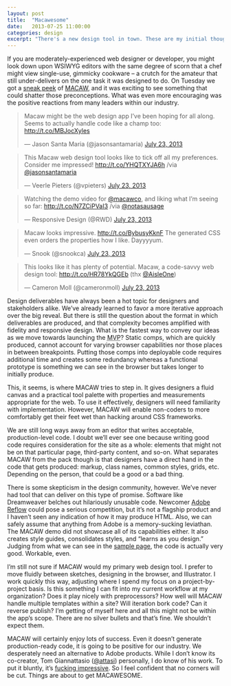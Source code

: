 ```yaml
---
layout: post
title:  "Macawesome"
date:   2013-07-25 11:00:00
categories: design
excerpt: "There's a new design tool in town. These are my initial thoughts."
---
```


<div class="body-copy wrap">
<p>If you are moderately-experienced web designer or developer, you might look down upon WSIWYG editors with the same degree of scorn that a chef might view single-use, gimmicky cookware – a crutch for the amateur that still under-delivers on the one task it was designed to do. On Tuesday we got a <a href="http://macaw.co/peek/">sneak peek</a> of <a href="http://macaw.co/">MACAW</a>, and it was exciting to see something that could shatter those preconceptions. What was even more encouraging was the positive reactions from many leaders within our industry. </p>

<blockquote class="twitter-tweet"><p>Macaw might be the web design app I’ve been hoping for all along. Seems to actually handle code like a champ too: <a href="http://t.co/MBJocXyles">http://t.co/MBJocXyles</a></p>&mdash; Jason Santa Maria (@jasonsantamaria) <a href="https://twitter.com/jasonsantamaria/statuses/359682167879647232">July 23, 2013</a></blockquote>

<blockquote class="twitter-tweet"><p>This Macaw web design tool looks like to tick off all my preferences. Consider me impressed! <a href="http://t.co/YHQTXYJA6h">http://t.co/YHQTXYJA6h</a>&#10;&#10;/via <a href="https://twitter.com/jasonsantamaria">@jasonsantamaria</a></p>&mdash; Veerle Pieters (@vpieters) <a href="https://twitter.com/vpieters/statuses/359690626515746816">July 23, 2013</a></blockquote>

<blockquote class="twitter-tweet"><p>Watching the demo video for <a href="https://twitter.com/macawco">@macawco</a>, and liking what I’m seeing so far: <a href="http://t.co/N7ZCiPVaI3">http://t.co/N7ZCiPVaI3</a> /via <a href="https://twitter.com/notasausage">@notasausage</a></p>&mdash; Responsive Design (@RWD) <a href="https://twitter.com/RWD/statuses/359681664353447937">July 23, 2013</a></blockquote>

<blockquote class="twitter-tweet"><p>Macaw looks impressive. <a href="http://t.co/BybusyKknF">http://t.co/BybusyKknF</a> The generated CSS even orders the properties how I like. Dayyyyum.</p>&mdash; Snook (@snookca) <a href="https://twitter.com/snookca/statuses/359816258977402883">July 23, 2013</a></blockquote>

<blockquote class="twitter-tweet"><p>This looks like it has plenty of potential. Macaw, a code-savvy web design tool: <a href="http://t.co/HR78YkQGEb">http://t.co/HR78YkQGEb</a> (thx <a href="https://twitter.com/AisleOne">@AisleOne</a>)</p>&mdash; Cameron Moll (@cameronmoll) <a href="https://twitter.com/cameronmoll/statuses/359693065335750658">July 23, 2013</a></blockquote>


<p>Design deliverables have always been a hot topic for designers and stakeholders alike. We’ve already learned to favor a more iterative approach over the big reveal. But there is still the question about the format in which deliverables are produced, and that complexity becomes amplified with fidelity and responsive design. What is the fastest way to convey our ideas as we move towards launching the <abbr title="Minimally Viable Product">MVP</abbr>? Static comps, which are quickly produced, cannot account for varying browser capabilities nor those places in between breakpoints. Putting those comps into deployable code requires additional time and creates some redundancy whereas a functional prototype is something we can see in the browser but takes longer to initially produce. </p>

<p>This, it seems, is where MACAW tries to step in. It gives designers a fluid canvas and a practical tool palette with properties and measurements appropriate for the web. To use it effectively, designers will need familiarity with implementation. However, MACAW will enable non-coders to more comfortably get their feet wet than hacking around CSS frameworks.  </p>

<p>We are still long ways away from an editor that writes acceptable, production-level code. I doubt we’ll ever see one because writing good code requires consideration for the site as a whole: elements that might not be on that particular page, third-party content, and so-on. What separates MACAW from the pack though is that designers have a direct hand in the code that gets produced: markup, class names, common styles, grids, etc. Depending on the person, that could be a good or a bad thing.  </p>

<p>There is some skepticism in the design community, however. We’ve never had tool that can deliver on this type of promise. Software like Dreamweaver belches out hilariously unusable code. Newcomer <a href="http://html.adobe.com/edge/reflow/">Adobe Reflow</a> could pose a serious competition, but it’s not a flagship product and I haven’t seen any indication of how it may produce HTML. Also, we can safely assume that anything from Adobe is a memory-sucking leviathan. The MACAW demo did not showcase all of its capabilities either. It also creates style guides, consolidates styles, and “learns as you design.” Judging from what we can see in the <a href="http://macaw.co/peek/sample/">sample page</a>, the code is actually very good. Workable, even.  </p>

<p>I’m still not sure if MACAW would my primary web design tool. I prefer to move fluidly between sketches, designing in the browser, and Illustrator. I work quickly this way, adjusting where I spend my focus on a project-by-project basis. Is this something I can fit into my current workflow at my organization? Does it play nicely with preprocessors? How well will MACAW handle multiple templates within a site? Will iteration bork code? Can it reverse publish? I’m getting of myself here and all this might not be within the app’s scope. There are no silver bullets and that’s fine. We shouldn’t expect them. </p>

<p>MACAW will certainly enjoy lots of success.  Even it doesn’t generate production-ready code, it is going to be positive for our industry. We desperately need an alternative to Adobe products. While I don’t know its co-creator, Tom Giannattasio (<a href="https://twitter.com/attasi">@attasi</a>) personally, I do know of his work. To put it bluntly, it’s <a href="http://attasi.com/experiments/">fucking impressive</a>. So I feel confident that no corners will be cut. Things are about to get MACAWESOME. 
</p>
</div>


<script async src="//platform.twitter.com/widgets.js" charset="utf-8"></script>